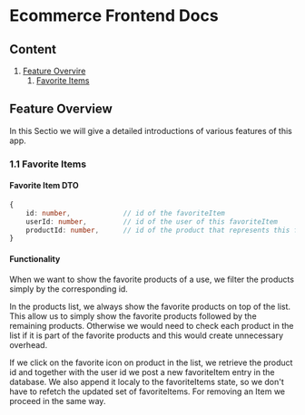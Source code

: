 # Ecommerce Frontend Docs

## Content
1. [Feature Overvire](#feature-overview)
    1. [Favorite Items](#11-favorite-items)
## Feature Overview

In this Sectio we will give a detailed introductions of various features of this app.

### 1.1 Favorite Items

#### Favorite Item DTO
```typescript
{
    id: number,             // id of the favoriteItem
    userId: number,         // id of the user of this favoriteItem
    productId: number,      // id of the product that represents this favoriteItem
}
```

####  Functionality

When we want to show the favorite products of a use, we filter the products simply by the corresponding id.

In the products list, we always show the favorite products on top of the list. This allow us to simply show the favorite products followed by the remaining products. Otherwise we would need to check each product in the list if it is part of the favorite products and this would create unnecessary overhead.

If we click on the favorite icon on product in the list, we retrieve the product id and together with the user id we post a new favoriteItem entry in the database. We also append it localy to the favoriteItems state, so we don't have to refetch the updated set of favoriteItems. For removing an Item we proceed in the same way.

